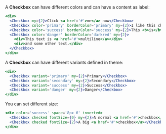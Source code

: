 A **Checkbox** can have different colors and can have a content as label:

```jsx
<div>
  <Checkbox my={2}>Click <a href='#'>me</a> now</Checkbox>
  <Checkbox color='primary' borderColor='primary' my={2}>I like this checkbox</Checkbox>
  <Checkbox color='success' borderColor='success' my={2}>This <b>is</b> success</Checkbox>
  <Checkbox color='danger' borderColor='darkred' my={2}>
    <div>This text is <a href='#'>multiline</a></div>
    <div>and some other text.</div>
  </Checkbox>
</div>
```


A **Checkbox** can have different variants defined in theme:

```jsx
<div>
  <Checkbox variant='primary' my={2}>Primary</Checkbox>
  <Checkbox variant='secondary' my={2}>Secondary</Checkbox>
  <Checkbox variant='success' my={2}>Success</Checkbox>
  <Checkbox variant='danger' my={2}>Danger</Checkbox>
</div>
```

You can set different size:

```jsx
<div color='success' space='8px 0' inverted>
  <Checkbox checked fontSize={0} my={2}>A normal <a href='#'>checkbox</a></Checkbox>
  <Checkbox checked fontSize={2}>A big <a href='#'>checkbox</a></Checkbox>
</div>
```
